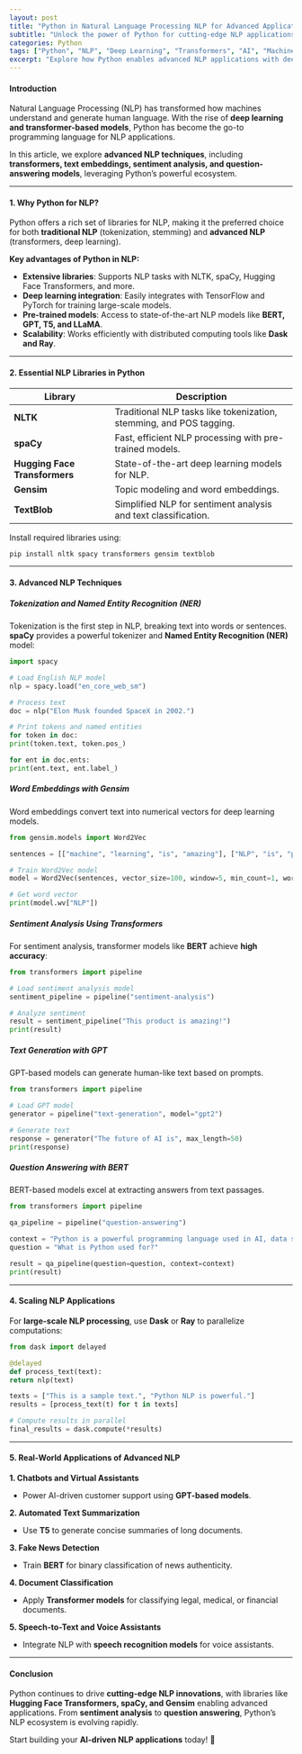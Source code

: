 ```yaml
---
layout: post
title: "Python in Natural Language Processing NLP for Advanced Applications"
subtitle: "Unlock the power of Python for cutting-edge NLP applications using deep learning and transformers"
categories: Python
tags: ["Python", "NLP", "Deep Learning", "Transformers", "AI", "Machine Learning"]
excerpt: "Explore how Python enables advanced NLP applications with deep learning and transformer models. Learn about key libraries, optimization techniques, and real-world use cases."
---
```


#### Introduction

Natural Language Processing (NLP) has transformed how machines understand and generate human language. With the rise of **deep learning and transformer-based models**, Python has become the go-to programming language for NLP applications.

In this article, we explore **advanced NLP techniques**, including **transformers, text embeddings, sentiment analysis, and question-answering models**, leveraging Python’s powerful ecosystem.

---

#### 1. Why Python for NLP?

Python offers a rich set of libraries for NLP, making it the preferred choice for both **traditional NLP** (tokenization, stemming) and **advanced NLP** (transformers, deep learning).

**Key advantages of Python in NLP:**

- **Extensive libraries**: Supports NLP tasks with NLTK, spaCy, Hugging Face Transformers, and more.
- **Deep learning integration**: Easily integrates with TensorFlow and PyTorch for training large-scale models.
- **Pre-trained models**: Access to state-of-the-art NLP models like **BERT, GPT, T5, and LLaMA**.
- **Scalability**: Works efficiently with distributed computing tools like **Dask and Ray**.

---

#### 2. Essential NLP Libraries in Python

| Library | Description |
|---------|-------------|
| **NLTK** | Traditional NLP tasks like tokenization, stemming, and POS tagging. |
| **spaCy** | Fast, efficient NLP processing with pre-trained models. |
| **Hugging Face Transformers** | State-of-the-art deep learning models for NLP. |
| **Gensim** | Topic modeling and word embeddings. |
| **TextBlob** | Simplified NLP for sentiment analysis and text classification. |

Install required libraries using:

```bash  
pip install nltk spacy transformers gensim textblob  
```

---

#### 3. Advanced NLP Techniques

##### Tokenization and Named Entity Recognition (NER)

Tokenization is the first step in NLP, breaking text into words or sentences. **spaCy** provides a powerful tokenizer and **Named Entity Recognition (NER)** model:

```python  
import spacy

# Load English NLP model
nlp = spacy.load("en_core_web_sm")

# Process text
doc = nlp("Elon Musk founded SpaceX in 2002.")

# Print tokens and named entities
for token in doc:  
print(token.text, token.pos_)

for ent in doc.ents:  
print(ent.text, ent.label_)  
```

##### Word Embeddings with Gensim

Word embeddings convert text into numerical vectors for deep learning models.

```python  
from gensim.models import Word2Vec

sentences = [["machine", "learning", "is", "amazing"], ["NLP", "is", "powerful"]]

# Train Word2Vec model
model = Word2Vec(sentences, vector_size=100, window=5, min_count=1, workers=4)

# Get word vector
print(model.wv["NLP"])  
```

##### Sentiment Analysis Using Transformers

For sentiment analysis, transformer models like **BERT** achieve **high accuracy**:

```python  
from transformers import pipeline

# Load sentiment analysis model
sentiment_pipeline = pipeline("sentiment-analysis")

# Analyze sentiment
result = sentiment_pipeline("This product is amazing!")  
print(result)  
```

##### Text Generation with GPT

GPT-based models can generate human-like text based on prompts.

```python  
from transformers import pipeline

# Load GPT model
generator = pipeline("text-generation", model="gpt2")

# Generate text
response = generator("The future of AI is", max_length=50)  
print(response)  
```

##### Question Answering with BERT

BERT-based models excel at extracting answers from text passages.

```python  
from transformers import pipeline

qa_pipeline = pipeline("question-answering")

context = "Python is a powerful programming language used in AI, data science, and web development."  
question = "What is Python used for?"

result = qa_pipeline(question=question, context=context)  
print(result)  
```

---

#### 4. Scaling NLP Applications

For **large-scale NLP processing**, use **Dask** or **Ray** to parallelize computations:

```python  
from dask import delayed

@delayed  
def process_text(text):  
return nlp(text)

texts = ["This is a sample text.", "Python NLP is powerful."]  
results = [process_text(t) for t in texts]

# Compute results in parallel
final_results = dask.compute(*results)  
```

---

#### 5. Real-World Applications of Advanced NLP

**1. Chatbots and Virtual Assistants**
- Power AI-driven customer support using **GPT-based models**.

**2. Automated Text Summarization**
- Use **T5** to generate concise summaries of long documents.

**3. Fake News Detection**
- Train **BERT** for binary classification of news authenticity.

**4. Document Classification**
- Apply **Transformer models** for classifying legal, medical, or financial documents.

**5. Speech-to-Text and Voice Assistants**
- Integrate NLP with **speech recognition models** for voice assistants.

---

#### Conclusion

Python continues to drive **cutting-edge NLP innovations**, with libraries like **Hugging Face Transformers, spaCy, and Gensim** enabling advanced applications. From **sentiment analysis** to **question answering**, Python’s NLP ecosystem is evolving rapidly.

Start building your **AI-driven NLP applications** today! 🚀  
